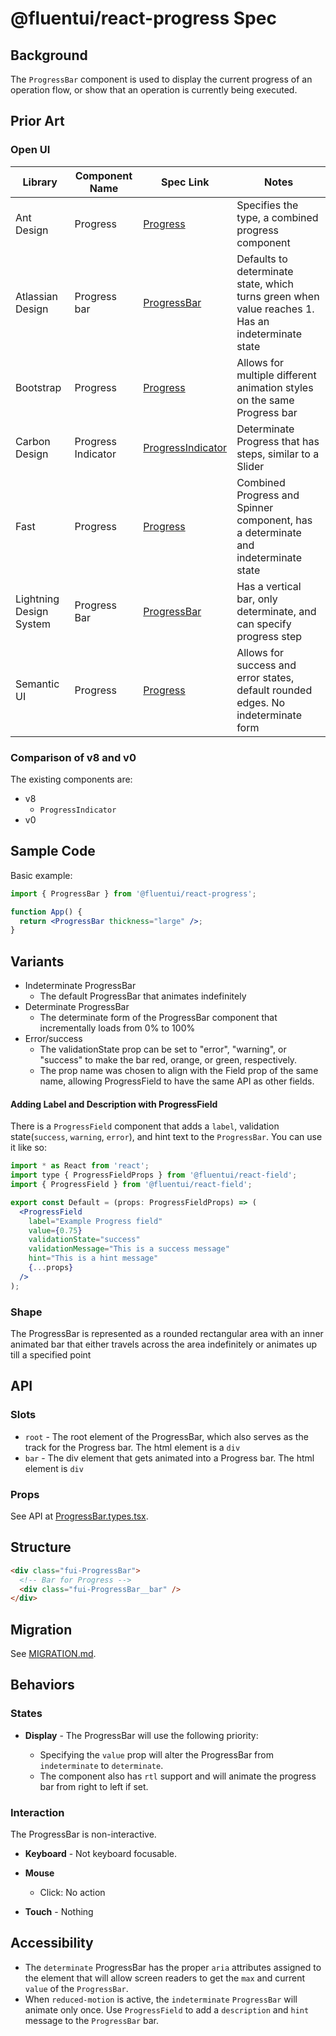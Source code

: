 # @fluentui/react-progress Spec

## Background

The `ProgressBar` component is used to display the current progress of an operation flow, or show that an operation is currently being executed.

## Prior Art

### Open UI

| Library                 | Component Name     | Spec Link                                                                                                    | Notes                                                                                             |
| ----------------------- | ------------------ | ------------------------------------------------------------------------------------------------------------ | ------------------------------------------------------------------------------------------------- |
| Ant Design              | Progress           | [Progress](https://ant.design/components/progress/)                                                          | Specifies the type, a combined progress component                                                 |
| Atlassian Design        | Progress bar       | [ProgressBar](https://atlassian.design/components/progress-bar/success-progress-bar/examples)                | Defaults to determinate state, which turns green when value reaches 1. Has an indeterminate state |
| Bootstrap               | Progress           | [Progress](https://getbootstrap.com/docs/4.3/components/progress/)                                           | Allows for multiple different animation styles on the same Progress bar                           |
| Carbon Design           | Progress Indicator | [ProgressIndicator](https://react.carbondesignsystem.com/?path=/story/components-progressindicator--default) | Determinate Progress that has steps, similar to a Slider                                          |
| Fast                    | Progress           | [Progress](https://explore.fast.design/components/fast-progress)                                             | Combined Progress and Spinner component, has a determinate and indeterminate state                |
| Lightning Design System | Progress Bar       | [ProgressBar](https://www.lightningdesignsystem.com/components/progress-bar/)                                | Has a vertical bar, only determinate, and can specify progress step                               |
| Semantic UI             | Progress           | [Progress](https://semantic-ui.com/modules/progress.html#indicating)                                         | Allows for success and error states, default rounded edges. No indeterminate form                 |

### Comparison of v8 and v0

The existing components are:

- v8
  - `ProgressIndicator`
- v0

## Sample Code

Basic example:

```jsx
import { ProgressBar } from '@fluentui/react-progress';

function App() {
  return <ProgressBar thickness="large" />;
}
```

## Variants

- Indeterminate ProgressBar
  - The default ProgressBar that animates indefinitely
- Determinate ProgressBar
  - The determinate form of the ProgressBar component that incrementally loads from 0% to 100%
- Error/success
  - The validationState prop can be set to "error", "warning", or "success" to make the bar red, orange, or green, respectively.
  - The prop name was chosen to align with the Field prop of the same name, allowing ProgressField to have the same API as other fields.

#### Adding Label and Description with ProgressField

There is a `ProgressField` component that adds a `label`, validation state(`success`, `warning`, `error`), and hint text to the `ProgressBar`.
You can use it like so:

```jsx
import * as React from 'react';
import type { ProgressFieldProps } from '@fluentui/react-field';
import { ProgressField } from '@fluentui/react-field';

export const Default = (props: ProgressFieldProps) => (
  <ProgressField
    label="Example Progress field"
    value={0.75}
    validationState="success"
    validationMessage="This is a success message"
    hint="This is a hint message"
    {...props}
  />
);
```

### Shape

The ProgressBar is represented as a rounded rectangular area with an inner animated bar that either travels across the area indefinitely or animates up till a specified point

## API

### Slots

- `root` - The root element of the ProgressBar, which also serves as the track for the Progress bar. The html element is a `div`
- `bar` - The div element that gets animated into a Progress bar. The html element is `div`

### Props

See API at [ProgressBar.types.tsx](https://github.com/microsoft/fluentui/blob/master/packages/react-components/react-progress/src/components/ProgressBar/ProgressBar.types.ts).

## Structure

```html
<div class="fui-ProgressBar">
  <!-- Bar for Progress -->
  <div class="fui-ProgressBar__bar" />
</div>
```

## Migration

See [MIGRATION.md](./MIGRATION.md).

## Behaviors

### States

- **Display** - The ProgressBar will use the following priority:

  - Specifying the `value` prop will alter the ProgressBar from `indeterminate` to `determinate`.
  - The component also has `rtl` support and will animate the progress bar from right to left if set.

### Interaction

The ProgressBar is non-interactive.

- **Keyboard** - Not keyboard focusable.
- **Mouse**

  - Click: No action

- **Touch** - Nothing

## Accessibility

- The `determinate` ProgressBar has the proper `aria` attributes assigned to the element that will allow screen readers to get the `max` and current `value` of the `ProgressBar`.
- When `reduced-motion` is active, the `indeterminate` `ProgressBar` will animate only once. Use `ProgressField` to add a `description` and `hint` message to the `ProgressBar` bar.
